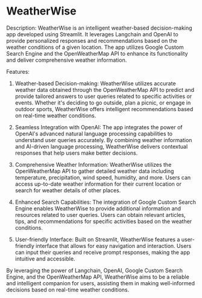 # WeatherWise
Description:
WeatherWise is an intelligent weather-based decision-making app developed using Streamlit. It leverages Langchain and OpenAI to provide personalized responses and recommendations based on the weather conditions of a given location. The app utilizes Google Custom Search Engine and the OpenWeatherMap API to enhance its functionality and deliver comprehensive weather information.

Features:
1. Weather-based Decision-making: WeatherWise utilizes accurate weather data obtained through the OpenWeatherMap API to predict and provide tailored answers to user queries related to specific activities or events. Whether it's deciding to go outside, plan a picnic, or engage in outdoor sports, WeatherWise offers intelligent recommendations based on real-time weather conditions.

2. Seamless Integration with OpenAI: The app integrates the power of OpenAI's advanced natural language processing capabilities to understand user queries accurately. By combining weather information and AI-driven language processing, WeatherWise delivers contextual responses that help users make better decisions.

3. Comprehensive Weather Information: WeatherWise utilizes the OpenWeatherMap API to gather detailed weather data including temperature, precipitation, wind speed, humidity, and more. Users can access up-to-date weather information for their current location or search for weather details of other places.

4. Enhanced Search Capabilities: The integration of Google Custom Search Engine enables WeatherWise to provide additional information and resources related to user queries. Users can obtain relevant articles, tips, and recommendations for specific activities based on the weather conditions.

5. User-friendly Interface: Built on Streamlit, WeatherWise features a user-friendly interface that allows for easy navigation and interaction. Users can input their queries and receive prompt responses, making the app intuitive and accessible.


By leveraging the power of Langchain, OpenAI, Google Custom Search Engine, and the OpenWeatherMap API, WeatherWise aims to be a reliable and intelligent companion for users, assisting them in making well-informed decisions based on real-time weather conditions.
